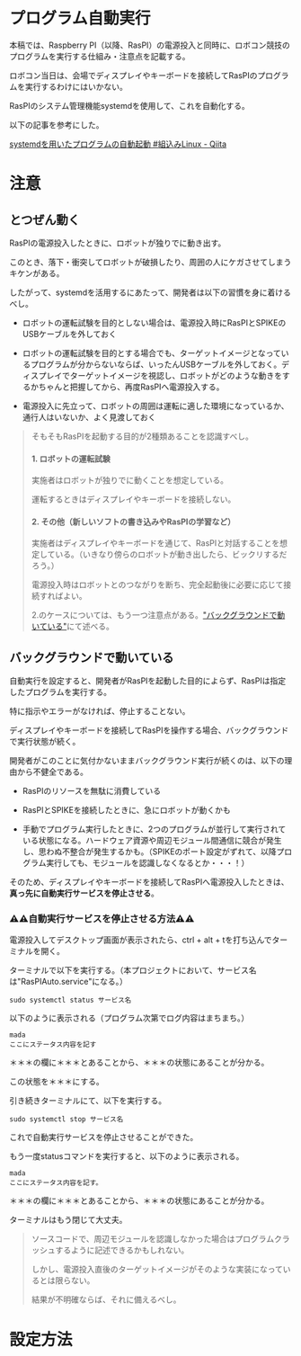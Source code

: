 # プログラム自動実行

本稿では、Raspberry PI（以降、RasPI）の電源投入と同時に、ロボコン競技のプログラムを実行する仕組み・注意点を記載する。

ロボコン当日は、会場でディスプレイやキーボードを接続してRasPIのプログラムを実行するわけにはいかない。

RasPIのシステム管理機能systemdを使用して、これを自動化する。

以下の記事を参考にした。

[systemdを用いたプログラムの自動起動 #組込みLinux - Qiita](https://qiita.com/tkato/items/6a227e7c2c2bde19521c)

# 注意

## とつぜん動く

RasPIの電源投入したときに、ロボットが独りでに動き出す。

このとき、落下・衝突してロボットが破損したり、周囲の人にケガさせてしまうキケンがある。

したがって、systemdを活用するにあたって、開発者は以下の習慣を身に着けるべし。

- ロボットの運転試験を目的としない場合は、電源投入時にRasPIとSPIKEのUSBケーブルを外しておく

- ロボットの運転試験を目的とする場合でも、ターゲットイメージとなっているプログラムが分からないならば、いったんUSBケーブルを外しておく。ディスプレイでターゲットイメージを視認し、ロボットがどのような動きをするかちゃんと把握してから、再度RasPIへ電源投入する。

- 電源投入に先立って、ロボットの周囲は運転に適した環境になっているか、通行人はいないか、よく見渡しておく

> そもそもRasPIを起動する目的が2種類あることを認識すべし。
> 
> #### 1. ロボットの運転試験
> 
> 実施者はロボットが独りでに動くことを想定している。
>
> 運転するときはディスプレイやキーボードを接続しない。
> 
> #### 2. その他（新しいソフトの書き込みやRasPIの学習など）
>
> 実施者はディスプレイやキーボードを通じて、RasPIと対話することを想定している。（いきなり傍らのロボットが動き出したら、ビックリするだろう。）
>
> 電源投入時はロボットとのつながりを断ち、完全起動後に必要に応じて接続すればよい。
> 
> 2.のケースについては、もう一つ注意点がある。["バックグラウンドで動いている"](#バックグラウンドで動いている)にて述べる。

## バックグラウンドで動いている

自動実行を設定すると、開発者がRasPIを起動した目的によらず、RasPIは指定したプログラムを実行する。

特に指示やエラーがなければ、停止することない。

ディスプレイやキーボードを接続してRasPIを操作する場合、バックグラウンドで実行状態が続く。

開発者がこのことに気付かないままバックグラウンド実行が続くのは、以下の理由から不健全である。

- RasPIのリソースを無駄に消費している

- RasPIとSPIKEを接続したときに、急にロボットが動くかも

- 手動でプログラム実行したときに、2つのプログラムが並行して実行されている状態になる。ハードウェア資源や周辺モジュール間通信に競合が発生し、思わぬ不整合が発生するかも。（SPIKEのポート設定がずれて、以降プログラム実行しても、モジュールを認識しなくなるとか・・・！）

そのため、ディスプレイやキーボードを接続してRasPIへ電源投入したときは、<b>真っ先に自動実行サービスを停止させる</b>。

### ⚠️⚠️自動実行サービスを停止させる方法⚠️⚠️

電源投入してデスクトップ画面が表示されたら、ctrl + alt + tを打ち込んでターミナルを開く。

ターミナルで以下を実行する。（本プロジェクトにおいて、サービス名は"RasPIAuto.service"になる。）

```
sudo systemctl status サービス名
```

以下のように表示される（プログラム次第でログ内容はまちまち。）

```
mada
ここにステータス内容を記す
```

＊＊＊の欄に＊＊＊とあることから、＊＊＊の状態にあることが分かる。

この状態を＊＊＊にする。

引き続きターミナルにて、以下を実行する。

```
sudo systemctl stop サービス名
```

これで自動実行サービスを停止させることができた。

もう一度statusコマンドを実行すると、以下のように表示される。

```
mada
ここにステータス内容を記す。
```

＊＊＊の欄に＊＊＊とあることから、＊＊＊の状態にあることが分かる。

ターミナルはもう閉じて大丈夫。

> ソースコードで、周辺モジュールを認識しなかった場合はプログラムクラッシュするように記述できるかもしれない。
>
> しかし、電源投入直後のターゲットイメージがそのような実装になっているとは限らない。
>
> 結果が不明確ならば、それに備えるべし。

# 設定方法

